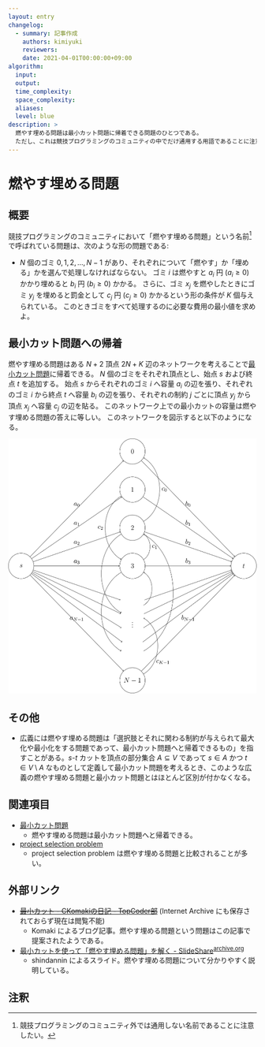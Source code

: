 ```yaml
---
layout: entry
changelog:
  - summary: 記事作成
    authors: kimiyuki
    reviewers:
    date: 2021-04-01T00:00:00+09:00
algorithm:
  input:
  output:
  time_complexity:
  space_complexity:
  aliases:
  level: blue
description: >
  燃やす埋める問題は最小カット問題に帰着できる問題のひとつである。
  ただし、これは競技プログラミングのコミュニティの中でだけ通用する用語であることに注意したい。
---
```


# 燃やす埋める問題

## 概要

競技プログラミングのコミュニティにおいて「燃やす埋める問題」という名前[^moyasu-umeru-local-name]で呼ばれている問題は、次のような形の問題である:

-   $N$ 個のゴミ $0, 1, 2, \dots, N - 1$ があり、それぞれについて「燃やす」か「埋める」かを選んで処理しなければならない。
    ゴミ $i$ は燃やすと $a_i$ 円 ($a_i \ge 0$) かかり埋めると $b_i$ 円 ($b_i \ge 0$) かかる。
    さらに、ゴミ $x_j$ を燃やしたときにゴミ $y_j$ を埋めると罰金として $c_j$ 円 ($c_j \ge 0$) かかるという形の条件が $K$ 個与えられている。
    このときゴミをすべて処理するのに必要な費用の最小値を求めよ。


## 最小カット問題への帰着

燃やす埋める問題はある $N + 2$ 頂点 $2N + K$ 辺のネットワークを考えることで[最小カット問題](/minimum-cut-problem)に帰着できる。
$N$ 個のゴミをそれぞれ頂点とし、始点 $s$ および終点 $t$ を追加する。
始点 $s$ からそれぞれのゴミ $i$ へ容量 $a_i$ の辺を張り、それぞれのゴミ $i$ から終点 $t$ へ容量 $b_i$ の辺を張り、それぞれの制約 $j$ ごとに頂点 $y_j$ から頂点 $x_j$ へ容量 $c_j$ の辺を貼る。
このネットワーク上での最小カットの容量は燃やす埋める問題の答えに等しい。
このネットワークを図示すると以下のようになる。

![燃やす埋める問題のネットワーク](assets/img/moyasu-umeru-mondai.svg)


## その他

-   広義には燃やす埋める問題は「選択肢とそれに関わる制約が与えられて最大化や最小化をする問題であって、最小カット問題へと帰着できるもの」を指すことがある。$s$-$t$ カットを頂点の部分集合 $A \subseteq V$ であって $s \in A$ かつ $t \in V \setminus A$ なものとして定義して最小カット問題を考えるとき、このような広義の燃やす埋める問題と最小カット問題とはほとんど区別が付かなくなる。


## 関連項目

-   [最小カット問題](/minimum-cut-problem)
    -   燃やす埋める問題は最小カット問題へと帰着できる。
-   [project selection problem](/project-selection-problem)
    -   project selection problem は燃やす埋める問題と比較されることが多い。


## 外部リンク

-   <del>[最小カット - CKomakiの日記 - TopCoder部](http://topcoder.g.hatena.ne.jp/CKomaki/20121019/1350663591)</del> (Internet Archive にも保存されておらず現在は閲覧不能)
    -   <a class="handle">Komaki</a> によるブログ記事。燃やす埋める問題という問題はこの記事で提案されたようである。
-   [最小カットを使って「燃やす埋める問題」を解く - SlideShare](https://www.slideshare.net/shindannin/project-selection-problem)<sup>[archive.org](https://web.archive.org/web/20210401023045/https://www.slideshare.net/shindannin/project-selection-problem)</sup>
    -   <a class="handle">shindannin</a> によるスライド。燃やす埋める問題について分かりやすく説明している。


## 注釈

[^moyasu-umeru-local-name]: 競技プログラミングのコミュニティ外では通用しない名前であることに注意したい。
